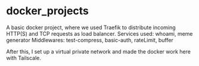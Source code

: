# docker_projects
A basic docker project, where we used Traefik to distribute incoming HTTP(S) and TCP requests as load balancer. 
Services used:
whoami, meme generator
Middlewares:
test-compress, basic-auth, rateLimit, buffer

After this, I set up a virtual private network and made the docker work here with Tailscale. 
